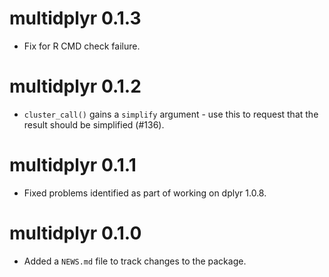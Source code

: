 # multidplyr 0.1.3

* Fix for R CMD check failure.

# multidplyr 0.1.2

* `cluster_call()` gains a `simplify` argument - use this to request that
  the result should be simplified (#136).

# multidplyr 0.1.1

* Fixed problems identified as part of working on dplyr 1.0.8.

# multidplyr 0.1.0

* Added a `NEWS.md` file to track changes to the package.
